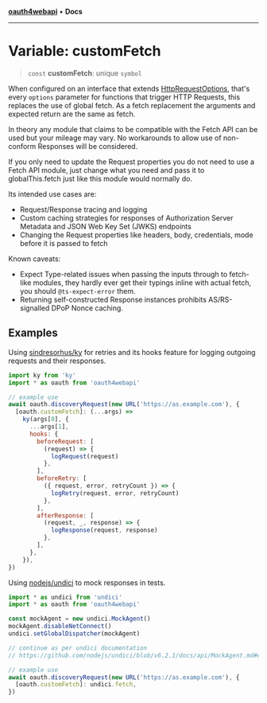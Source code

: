 [**oauth4webapi**](../README.md) • **Docs**

***

# Variable: customFetch

> `const` **customFetch**: unique `symbol`

When configured on an interface that extends [HttpRequestOptions](../interfaces/HttpRequestOptions.md), that's every `options`
parameter for functions that trigger HTTP Requests, this replaces the use of global fetch. As a
fetch replacement the arguments and expected return are the same as fetch.

In theory any module that claims to be compatible with the Fetch API can be used but your mileage
may vary. No workarounds to allow use of non-conform Responses will be considered.

If you only need to update the Request properties you do not need to use a Fetch API
module, just change what you need and pass it to globalThis.fetch just like this module would
normally do.

Its intended use cases are:

- Request/Response tracing and logging
- Custom caching strategies for responses of Authorization Server Metadata and JSON Web Key Set
  (JWKS) endpoints
- Changing the Request properties like headers, body, credentials, mode before it is passed
  to fetch

Known caveats:

- Expect Type-related issues when passing the inputs through to fetch-like modules, they hardly
  ever get their typings inline with actual fetch, you should `@ts-expect-error` them.
- Returning self-constructed Response instances prohibits AS/RS-signalled DPoP Nonce
  caching.

## Examples

Using [sindresorhus/ky](https://github.com/sindresorhus/ky) for retries and its hooks feature for
logging outgoing requests and their responses.

```js
import ky from 'ky'
import * as oauth from 'oauth4webapi'

// example use
await oauth.discoveryRequest(new URL('https://as.example.com'), {
  [oauth.customFetch]: (...args) =>
    ky(args[0], {
      ...args[1],
      hooks: {
        beforeRequest: [
          (request) => {
            logRequest(request)
          },
        ],
        beforeRetry: [
          ({ request, error, retryCount }) => {
            logRetry(request, error, retryCount)
          },
        ],
        afterResponse: [
          (request, _, response) => {
            logResponse(request, response)
          },
        ],
      },
    }),
})
```

Using [nodejs/undici](https://github.com/nodejs/undici) to mock responses in tests.

```js
import * as undici from 'undici'
import * as oauth from 'oauth4webapi'

const mockAgent = new undici.MockAgent()
mockAgent.disableNetConnect()
undici.setGlobalDispatcher(mockAgent)

// continue as per undici documentation
// https://github.com/nodejs/undici/blob/v6.2.1/docs/api/MockAgent.md#example---basic-mocked-request

// example use
await oauth.discoveryRequest(new URL('https://as.example.com'), {
  [oauth.customFetch]: undici.fetch,
})
```
